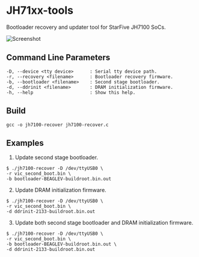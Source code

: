 # JH71xx-tools
Bootloader recovery and updater tool for StarFive JH7100 SoCs.

![Screenshot](https://github.com/kprasadvnsi/JH71xx-tools/images/screenshot.png)

Command Line Parameters
-----------------------
    -D, --device <tty device>      : Serial tty device path.
    -r, --recovery <filename>      : Bootloader recovery firmware.
    -b, --bootloader <filename>    : Second stage bootloader.
    -d, --ddrinit <filename>       : DRAM initialization firmware.
    -h, --help                     : Show this help.

## Build
```
gcc -o jh7100-recover jh7100-recover.c
```

## Examples

1. Update second stage bootloader.

```
$ ./jh7100-recover -D /dev/ttyUSB0 \
-r vic_second_boot.bin \
-b bootloader-BEAGLEV-buildroot.bin.out
```
2. Update DRAM initialization firmware.

```
$ ./jh7100-recover -D /dev/ttyUSB0 \
-r vic_second_boot.bin \
-d ddrinit-2133-buildroot.bin.out
```

3. Update both second stage bootloader and DRAM initialization firmware.

```
$ ./jh7100-recover -D /dev/ttyUSB0 \
-r vic_second_boot.bin \
-b bootloader-BEAGLEV-buildroot.bin.out \
-d ddrinit-2133-buildroot.bin.out
```